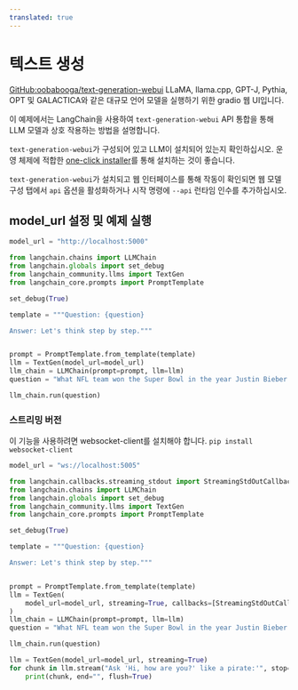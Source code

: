 ```yaml
---
translated: true
---
```


# 텍스트 생성

[GitHub:oobabooga/text-generation-webui](https://github.com/oobabooga/text-generation-webui) LLaMA, llama.cpp, GPT-J, Pythia, OPT 및 GALACTICA와 같은 대규모 언어 모델을 실행하기 위한 gradio 웹 UI입니다.

이 예제에서는 LangChain을 사용하여 `text-generation-webui` API 통합을 통해 LLM 모델과 상호 작용하는 방법을 설명합니다.

`text-generation-webui`가 구성되어 있고 LLM이 설치되어 있는지 확인하십시오. 운영 체제에 적합한 [one-click installer](https://github.com/oobabooga/text-generation-webui#one-click-installers)를 통해 설치하는 것이 좋습니다.

`text-generation-webui`가 설치되고 웹 인터페이스를 통해 작동이 확인되면 웹 모델 구성 탭에서 `api` 옵션을 활성화하거나 시작 명령에 `--api` 런타임 인수를 추가하십시오.

## model_url 설정 및 예제 실행

```python
model_url = "http://localhost:5000"
```

```python
from langchain.chains import LLMChain
from langchain.globals import set_debug
from langchain_community.llms import TextGen
from langchain_core.prompts import PromptTemplate

set_debug(True)

template = """Question: {question}

Answer: Let's think step by step."""


prompt = PromptTemplate.from_template(template)
llm = TextGen(model_url=model_url)
llm_chain = LLMChain(prompt=prompt, llm=llm)
question = "What NFL team won the Super Bowl in the year Justin Bieber was born?"

llm_chain.run(question)
```

### 스트리밍 버전

이 기능을 사용하려면 websocket-client를 설치해야 합니다.
`pip install websocket-client`

```python
model_url = "ws://localhost:5005"
```

```python
from langchain.callbacks.streaming_stdout import StreamingStdOutCallbackHandler
from langchain.chains import LLMChain
from langchain.globals import set_debug
from langchain_community.llms import TextGen
from langchain_core.prompts import PromptTemplate

set_debug(True)

template = """Question: {question}

Answer: Let's think step by step."""


prompt = PromptTemplate.from_template(template)
llm = TextGen(
    model_url=model_url, streaming=True, callbacks=[StreamingStdOutCallbackHandler()]
)
llm_chain = LLMChain(prompt=prompt, llm=llm)
question = "What NFL team won the Super Bowl in the year Justin Bieber was born?"

llm_chain.run(question)
```

```python
llm = TextGen(model_url=model_url, streaming=True)
for chunk in llm.stream("Ask 'Hi, how are you?' like a pirate:'", stop=["'", "\n"]):
    print(chunk, end="", flush=True)
```
